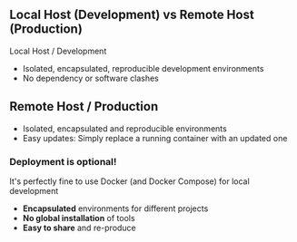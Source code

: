 ## Local Host (Development) vs Remote Host (Production)

Local Host / Development

- Isolated, encapsulated, reproducible development environments
- No dependency or software clashes

## Remote Host / Production

- Isolated, encapsulated and reproducible environments
- Easy updates: Simply replace a running container with an updated one

### Deployment is optional!

It's perfectly fine to use Docker (and Docker Compose) for local development

- **Encapsulated** environments for different projects
- **No global installation** of tools
- **Easy to share** and re-produce
